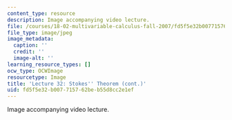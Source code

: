 ```yaml
---
content_type: resource
description: Image accompanying video lecture.
file: /courses/18-02-multivariable-calculus-fall-2007/fd5f5e32b007715762beb55d8cc2e1ef_32.jpg
file_type: image/jpeg
image_metadata:
  caption: ''
  credit: ''
  image-alt: ''
learning_resource_types: []
ocw_type: OCWImage
resourcetype: Image
title: 'Lecture 32: Stokes'' Theorem (cont.)'
uid: fd5f5e32-b007-7157-62be-b55d8cc2e1ef
---
```

Image accompanying video lecture.

